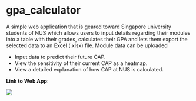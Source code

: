 # gpa_calculator

A simple web application that is geared toward Singapore university students of NUS which allows users to input details regarding their modules into a table with their grades, calculates their GPA and lets them export the selected data to an Excel (.xlsx) file. Module data can be uploaded 
- Input data to predict their future CAP.
- View the sensitivity of their current CAP as a heatmap.
- View a detailed explanation of how CAP at NUS is calculated.

**Link to Web App**:

[<img src="https://static.streamlit.io/badges/streamlit_badge_black_white.svg">](<https://nus-cap.streamlit.app>)
